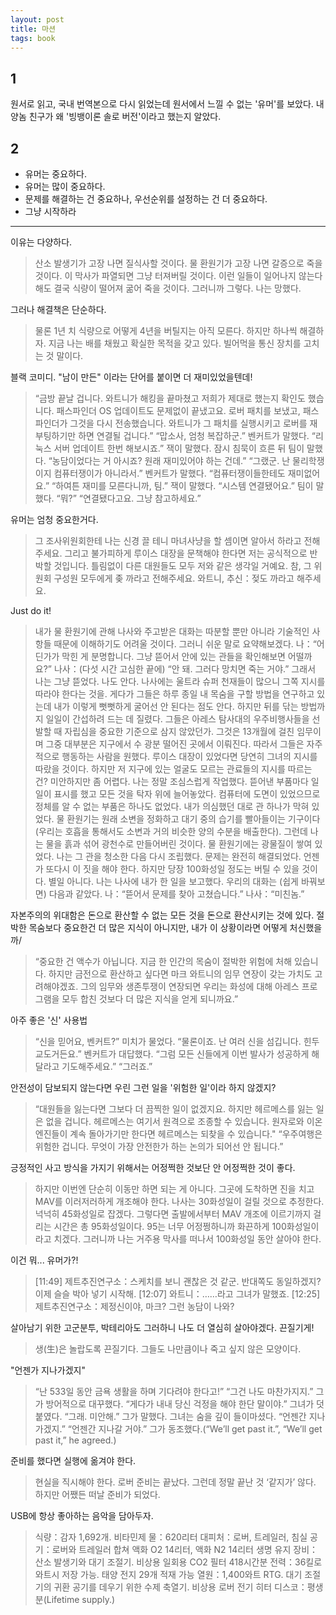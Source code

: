 ```yaml
---
layout: post
title: 마션
tags: book
---
```


## 1
원서로 읽고, 국내 번역본으로 다시 읽었는데 원서에서 느낄 수 없는 '유머'를 보았다. 내 양놈 친구가 왜 '빙뱅이론 솔로 버전'이라고 했는지 알았다.

## 2
* 유머는 중요하다.
* 유머는 많이 중요하다.
* 문제를 해결하는 건 중요하나, 우선순위를 설정하는 건 더 중요하다.
* 그냥 시작하라

----

이유는 다양하다.
> 산소 발생기가 고장 나면 질식사할 것이다. 물 환원기가 고장 나면 갈증으로 죽을 것이다. 이 막사가 파열되면 그냥 터져버릴 것이다. 이런 일들이 일어나지 않는다 해도 결국 식량이 떨어져 굶어 죽을 것이다. 그러니까 그렇다. 나는 망했다.

그러나 해결책은 단순하다.
> 물론 1년 치 식량으로 어떻게 4년을 버틸지는 아직 모른다. 하지만 하나씩 해결하자. 지금 나는 배를 채웠고 확실한 목적을 갖고 있다. 빌어먹을 통신 장치를 고치는 것 말이다.

블랙 코미디. "남이 만든" 이라는 단어를 붙이면 더 재미있었을텐데!
> “금방 끝날 겁니다. 와트니가 해킹을 끝마쳤고 저희가 제대로 했는지 확인도 했습니다. 패스파인더 OS 업데이트도 문제없이 끝냈고요. 로버 패치를 보냈고, 패스파인더가 그것을 다시 전송했습니다. 와트니가 그 패치를 실행시키고 로버를 재부팅하기만 하면 연결될 겁니다.”
“맙소사, 엄청 복잡하군.”
벤커트가 말했다.
“리눅스 서버 업데이트 한번 해보시죠.”
잭이 말했다.
잠시 침묵이 흐른 뒤 팀이 말했다.
“농담이었다는 거 아시죠? 원래 재미있어야 하는 건데.”
“그랬군. 난 물리학쟁이지 컴퓨터쟁이가 아니라서.”
벤커트가 말했다.
“컴퓨터쟁이들한테도 재미없어요.”
“하여튼 재미를 모른다니까, 팀.”
잭이 말했다.
“시스템 연결됐어요.”
팀이 말했다.
“뭐?”
“연결됐다고요. 그냥 참고하세요.”

유머는 엄청 중요한거다.
> 그 조사위원회한테 나는 신경 끌 테니 마녀사냥을 할 셈이면 알아서 하라고 전해주세요. 그리고 불가피하게 루이스 대장을 문책해야 한다면 저는 공식적으로 반박할 것입니다. 틀림없이 다른 대원들도 모두 저와 같은 생각일 거예요. 참, 그 위원회 구성원 모두에게 좆 까라고 전해주세요. 와트니, 추신：젖도 까라고 해주세요.

Just do it!
> 내가 물 환원기에 관해 나사와 주고받은 대화는 따분할 뿐만 아니라 기술적인 사항들 때문에 이해하기도 어려울 것이다. 그러니 쉬운 말로 요약해보겠다.
나：“어딘가가 막힌 게 분명합니다. 그냥 뜯어서 안에 있는 관들을 확인해보면 어떨까요?”
나사：(다섯 시간 고심한 끝에) “안 돼. 그러다 망치면 죽는 거야.”
그래서 나는 그냥 뜯었다.
나도 안다. 나사에는 울트라 슈퍼 천재들이 많으니 그쪽 지시를 따라야 한다는 것을. 게다가 그들은 하루 종일 내 목숨을 구할 방법을 연구하고 있는데 내가 이렇게 뻣뻣하게 굴어선 안 된다는 점도 안다.
하지만 뒤를 닦는 방법까지 일일이 간섭하려 드는 데 질렸다. 그들은 아레스 탐사대의 우주비행사들을 선발할 때 자립심을 중요한 기준으로 삼지 않았던가. 그것은 13개월에 걸친 임무이며 그중 대부분은 지구에서 수 광분 떨어진 곳에서 이뤄진다. 따라서 그들은 자주적으로 행동하는 사람을 원했다.
루이스 대장이 있었다면 당연히 그녀의 지시를 따랐을 것이다. 하지만 저 지구에 있는 얼굴도 모르는 관료들의 지시를 따르는 건? 미안하지만 좀 어렵다.
나는 정말 조심스럽게 작업했다. 뜯어낸 부품마다 일일이 표시를 했고 모든 것을 탁자 위에 늘어놓았다. 컴퓨터에 도면이 있었으므로 정체를 알 수 없는 부품은 하나도 없었다.
내가 의심했던 대로 관 하나가 막혀 있었다. 물 환원기는 원래 소변을 정화하고 대기 중의 습기를 빨아들이는 기구이다(우리는 호흡을 통해서도 소변과 거의 비슷한 양의 수분을 배출한다). 그런데 나는 물을 흙과 섞어 광천수로 만들어버린 것이다. 물 환원기에는 광물질이 쌓여 있었다.
나는 그 관을 청소한 다음 다시 조립했다. 문제는 완전히 해결되었다. 언젠가 또다시 이 짓을 해야 한다. 하지만 당장 100화성일 정도는 버틸 수 있을 것이다. 별일 아니다.
나는 나사에 내가 한 일을 보고했다. 우리의 대화는 (쉽게 바꿔보면) 다음과 같았다.
나：“뜯어서 문제를 찾아 고쳤습니다.”
나사：“미친놈.”

자본주의의 위대함은 돈으로 환산할 수 없는 모든 것을 돈으로 환산시키는 것에 있다. 절박한 목숨보다 중요한건 더 많은 지식이 아니지만, 내가 이 상황이라면 어떻게 처신했을까/
> “중요한 건 액수가 아닙니다. 지금 한 인간의 목숨이 절박한 위험에 처해 있습니다. 하지만 금전으로 환산하고 싶다면 마크 와트니의 임무 연장이 갖는 가치도 고려해야겠죠. 그의 임무와 생존투쟁이 연장되면 우리는 화성에 대해 아레스 프로그램을 모두 합친 것보다 더 많은 지식을 얻게 되니까요.”

아주 좋은 '신' 사용법
> “신을 믿어요, 벤커트?”
미치가 물었다.
“물론이죠. 난 여러 신을 섬깁니다. 힌두교도거든요.”
벤커트가 대답했다.
“그럼 모든 신들에게 이번 발사가 성공하게 해달라고 기도해주세요.”
“그러죠.”

안전성이 담보되지 않는다면 우린 그런 일을 '위험한 일'이라 하지 않겠지?
> “대원들을 잃는다면 그보다 더 끔찍한 일이 없겠지요. 하지만 헤르메스를 잃는 일은 없을 겁니다. 헤르메스는 여기서 원격으로 조종할 수 있습니다. 원자로와 이온엔진들이 계속 돌아가기만 한다면 헤르메스는 되찾을 수 있습니다."
“우주여행은 위험한 겁니다. 무엇이 가장 안전한가 하는 논의가 되어선 안 됩니다.”

긍정적인 사고 방식을 가지기 위해서는 어정쩍한 것보단 안 어정쩍한 것이 좋다. 
> 하지만 이번엔 단순히 이동만 하면 되는 게 아니다. 그곳에 도착하면 진을 치고 MAV를 이러저러하게 개조해야 한다. 나사는 30화성일이 걸릴 것으로 추정한다. 넉넉히 45화성일로 잡겠다. 그렇다면 출발에서부터 MAV 개조에 이르기까지 걸리는 시간은 총 95화성일이다. 95는 너무 어정쩡하니까 화끈하게 100화성일이라고 치겠다.
그러니까 나는 거주용 막사를 떠나서 100화성일 동안 살아야 한다.

이건 뭐... 유머가?!
> [11:49] 제트추진연구소：스케치를 보니 괜찮은 것 같군. 반대쪽도 동일하겠지? 이제 슬슬 박아 넣기 시작해.
[12:07] 와트니：……라고 그녀가 말했죠.
[12:25] 제트추진연구소：제정신이야, 마크? 그런 농담이 나와?

살아남기 위한 고군분투, 박테리아도 그러하니 나도 더 열심히 살아야겠다. 끈질기게!
> 생(生)은 놀랍도록 끈질기다. 그들도 나만큼이나 죽고 싶지 않은 모양이다.

"언젠가 지나가겠지"
> “난 533일 동안 금욕 생활을 하며 기다려야 한다고!”
“그건 나도 마찬가지지.”
그가 방어적으로 대꾸했다.
“게다가 내내 당신 걱정을 해야 한단 말이야.”
그녀가 덧붙였다.
“그래. 미안해.”
그가 말했다.
그녀는 숨을 깊이 들이마셨다.
“언젠간 지나가겠지.”
“언젠간 지나갈 거야.”
그가 동조했다.(“We’ll get past it.”, “We’ll get past it,” he agreed.)

준비를 했다면 실행에 옮겨야 한다.
> 현실을 직시해야 한다. 로버 준비는 끝났다. 그런데 정말 끝난 것 ‘같지가’ 않다. 하지만 어쨌든 떠날 준비가 되었다.

USB에 항상 좋아하는 음악을 담아두자.
> 식량：감자 1,692개. 비타민제
물：620리터
대피처：로버, 트레일러, 침실
공기：로버와 트레일러 합쳐 액화 O2 14리터, 액화 N2 14리터
생명 유지 장비：산소 발생기와 대기 조절기. 비상용 일회용 CO2 필터 418시간분
전력：36킬로와트시 저장 가능. 태양 전지 29개 적재 가능
열원：1,400와트 RTG. 대기 조절기의 귀환 공기를 데우기 위한 수제 축열기. 비상용 로버 전기 히터
디스코：평생분(Lifetime supply.)
